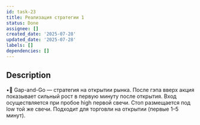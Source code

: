 ```yaml
---
id: task-23
title: Реализация стратегии 1
status: Done
assignee: []
created_date: '2025-07-28'
updated_date: '2025-07-28'
labels: []
dependencies: []
---
```


## Description

•🚀 Gap-and-Go — стратегия на открытии рынка. После гэпа вверх акция показывает сильный рост в первую минуту после открытия. Вход осуществляется при пробое high первой свечи. Стоп размещается под low той же свечи. Подходит для торговли на открытии (первые 1–5 минут).
